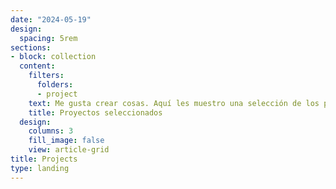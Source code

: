 ```yaml
---
date: "2024-05-19"
design:
  spacing: 5rem
sections:
- block: collection
  content:
    filters:
      folders:
      - project
    text: Me gusta crear cosas. Aquí les muestro una selección de los proyectos en los que he trabajado a lo largo de los años.
    title: Proyectos seleccionados
  design:
    columns: 3
    fill_image: false
    view: article-grid
title: Projects
type: landing
---
```

